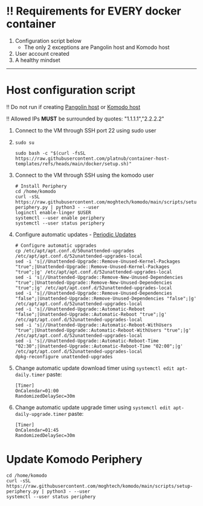 # ‼️ Requirements for **EVERY** docker container
 1. Configuration script below
     - The only 2 exceptions are Pangolin host and Komodo host
 2. User account created
 3. A healthy mindset

---

# Host configuration script

‼️ Do not run if creating [Pangolin host](https://github.com/platnub/titan-server/blob/main/docker/containers/pangolin) or [Komodo host](https://github.com/platnub/container-host-templates/tree/main/docker/containers/komodo)

‼️ Allowed IPs **MUST** be surrounded by quotes: "1.1.1.1","2.2.2.2"

1. Connect to the VM through SSH port 22 using sudo user
2. ```
   sudo su
   ```
   ```
   sudo bash -c "$(curl -fsSL https://raw.githubusercontent.com/platnub/container-host-templates/refs/heads/main/docker/setup.sh)"
   ```
3. Connect to the VM through SSH using the komodo user
   ```
   # Install Periphery
   cd /home/komodo
   curl -sSL https://raw.githubusercontent.com/moghtech/komodo/main/scripts/setup-periphery.py | python3 - --user
   loginctl enable-linger $USER
   systemctl --user enable periphery
   systemctl --user status periphery
   
    ```
4. Configure automatic updates - [Periodic Updates](https://wiki.debian.org/PeriodicUpdates)
   ```
   # Configure automatic upgrades
   cp /etc/apt/apt.conf.d/50unattended-upgrades /etc/apt/apt.conf.d/52unattended-upgrades-local
   sed -i 's|//Unattended-Upgrade::Remove-Unused-Kernel-Packages "true";|Unattended-Upgrade::Remove-Unused-Kernel-Packages "true";|g' /etc/apt/apt.conf.d/52unattended-upgrades-local
   sed -i 's|//Unattended-Upgrade::Remove-New-Unused-Dependencies "true";|Unattended-Upgrade::Remove-New-Unused-Dependencies "true";|g' /etc/apt/apt.conf.d/52unattended-upgrades-local
   sed -i 's|//Unattended-Upgrade::Remove-Unused-Dependencies "false";|Unattended-Upgrade::Remove-Unused-Dependencies "false";|g' /etc/apt/apt.conf.d/52unattended-upgrades-local
   sed -i 's|//Unattended-Upgrade::Automatic-Reboot "false";|Unattended-Upgrade::Automatic-Reboot "true";|g' /etc/apt/apt.conf.d/52unattended-upgrades-local
   sed -i 's|//Unattended-Upgrade::Automatic-Reboot-WithUsers "true";|Unattended-Upgrade::Automatic-Reboot-WithUsers "true";|g' /etc/apt/apt.conf.d/52unattended-upgrades-local
   sed -i 's|//Unattended-Upgrade::Automatic-Reboot-Time "02:30";|Unattended-Upgrade::Automatic-Reboot-Time "02:00";|g' /etc/apt/apt.conf.d/52unattended-upgrades-local
   dpkg-reconfigure unattended-upgrades
   ```
5. Change automatic update download timer using `systemctl edit apt-daily.timer` paste:
   ```
   [Timer]
   OnCalendar=01:00
   RandomizedDelaySec=30m
   ```
6. Change automatic update upgrade timer using `systemctl edit apt-daily-upgrade.timer` paste:
   ```
   [Timer]
   OnCalendar=01:45
   RandomizedDelaySec=30m
   ```

# Update Komodo Periphery
```
cd /home/komodo
curl -sSL https://raw.githubusercontent.com/moghtech/komodo/main/scripts/setup-periphery.py | python3 - --user
systemctl --user status periphery
```
